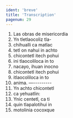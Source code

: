 ```yaml
---
ident: 'breve'
title: 'Transcription'
pagenum: 29
---
```

1.  Las obras de misericordia
2.  Yn tletlaocoliz tla-
3.  chihualli ca matlac
4.  tetl on nahui in achto
5.  chicontetl itech pohui
6.  ini tlaocoliloca in to
7.  nacayo, ihuan inocno
8.  chicontetl itech pohui
9.  itlaocoliloca in to
10.  anima. —---------
11.  Yn achto chicontetl
12.  ca yehuatlin:
13.  Ynic centetl, ca ti
14.  quin tlapalotihui in
15.  motolinia cocoxque
